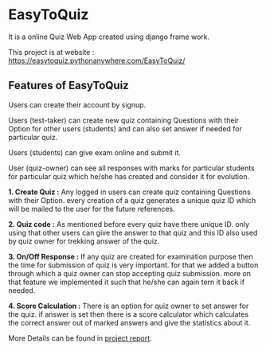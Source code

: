 # EasyToQuiz

It is a online Quiz Web App created using django frame work.

This project is at website : https://easytoquiz.pythonanywhere.com/EasyToQuiz/


## Features of EasyToQuiz

Users can create their account by signup. 

Users (test-taker) can create new quiz containing Questions with their Option for other users (students) and can also set answer if needed for particular quiz. 

Users (students) can give exam online and submit it.

User (quiz-owner) can see all responses with marks for particular students for particular quiz which he/she has created and consider it for evolution.

<b>1. Create Quiz :</b> Any logged in users can create quiz containing Questions with their Option. every creation of a quiz generates a unique quiz ID which will be mailed to the user for the future references.

<b>2. Quiz code :</b> As mentioned before every quiz have there unique ID. only using that other users can give the answer to that quiz and this ID also used by quiz owner for trekking answer of the quiz.

<b>3. On/Off Response :</b> If any quiz are created for examination purpose then the time for submission of quiz is very important. for that we added a button through which a quiz owner can stop accepting quiz submission. more on that feature we implemented it such that he/she can again tern it back if needed.

<b>4. Score Calculation :</b> There is an option for quiz owner to set answer for the quiz. if answer is set then there is a score calculator which calculates the correct answer out of marked answers and give the statistics about it.


More Details can be found in [project report](https://github.com/Dhyey189/EasyToQuiz_project/blob/main/Project_Report.pdf).
